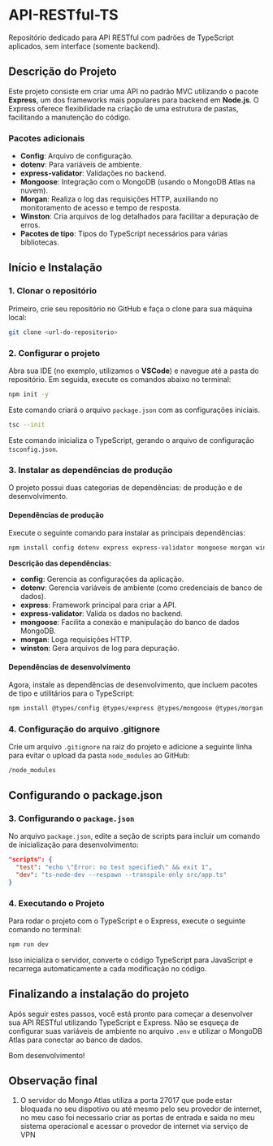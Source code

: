 # API-RESTful-TS

Repositório dedicado para API RESTful com padrões de TypeScript aplicados, sem interface (somente backend).

## Descrição do Projeto

Este projeto consiste em criar uma API no padrão MVC utilizando o pacote **Express**, um dos frameworks mais populares para backend em **Node.js**. O Express oferece flexibilidade na criação de uma estrutura de pastas, facilitando a manutenção do código.

### Pacotes adicionais

- **Config**: Arquivo de configuração.
- **dotenv**: Para variáveis de ambiente.
- **express-validator**: Validações no backend.
- **Mongoose**: Integração com o MongoDB (usando o MongoDB Atlas na nuvem).
- **Morgan**: Realiza o log das requisições HTTP, auxiliando no monitoramento de acesso e tempo de resposta.
- **Winston**: Cria arquivos de log detalhados para facilitar a depuração de erros.
- **Pacotes de tipo**: Tipos do TypeScript necessários para várias bibliotecas.

## Início e Instalação

### 1. Clonar o repositório

Primeiro, crie seu repositório no GitHub e faça o clone para sua máquina local:

```bash
git clone <url-do-repositorio>
```

### 2. Configurar o projeto

Abra sua IDE (no exemplo, utilizamos o **VSCode**) e navegue até a pasta do repositório. Em seguida, execute os comandos abaixo no terminal:

```bash
npm init -y
```

Este comando criará o arquivo `package.json` com as configurações iniciais.

```bash
tsc --init
```

Este comando inicializa o TypeScript, gerando o arquivo de configuração `tsconfig.json`.

### 3. Instalar as dependências de produção

O projeto possui duas categorias de dependências: de produção e de desenvolvimento.

#### Dependências de produção

Execute o seguinte comando para instalar as principais dependências:

```bash
npm install config dotenv express express-validator mongoose morgan winston
```

**Descrição das dependências:**

- **config**: Gerencia as configurações da aplicação.
- **dotenv**: Gerencia variáveis de ambiente (como credenciais de banco de dados).
- **express**: Framework principal para criar a API.
- **express-validator**: Valida os dados no backend.
- **mongoose**: Facilita a conexão e manipulação do banco de dados MongoDB.
- **morgan**: Loga requisições HTTP.
- **winston**: Gera arquivos de log para depuração.

#### Dependências de desenvolvimento

Agora, instale as dependências de desenvolvimento, que incluem pacotes de tipo e utilitários para o TypeScript:

```bash
npm install @types/config @types/express @types/mongoose @types/morgan @types/node ts-node-dev typescript --save-dev
```

### 4. Configuração do arquivo .gitignore

Crie um arquivo `.gitignore` na raiz do projeto e adicione a seguinte linha para evitar o upload da pasta `node_modules` ao GitHub:

```
/node_modules

```

## Configurando o package.json

### 3. Configurando o `package.json`

No arquivo `package.json`, edite a seção de scripts para incluir um comando de inicialização para desenvolvimento:

```json
"scripts": {
  "test": "echo \"Error: no test specified\" && exit 1",
  "dev": "ts-node-dev --respawn --transpile-only src/app.ts"
}
```

### 4. Executando o Projeto

Para rodar o projeto com o TypeScript e o Express, execute o seguinte comando no terminal:

```bash
npm run dev
```

Isso inicializa o servidor, converte o código TypeScript para JavaScript e recarrega automaticamente a cada modificação no código.

## Finalizando a instalação do projeto

Após seguir estes passos, você está pronto para começar a desenvolver sua API RESTful utilizando TypeScript e Express. Não se esqueça de configurar suas variáveis de ambiente no arquivo `.env` e utilizar o MongoDB Atlas para conectar ao banco de dados.

Bom desenvolvimento!

## Observação final

1. O servidor do Mongo Atlas utiliza a porta 27017 que pode estar bloquada no seu dispotivo ou até mesmo pelo seu provedor de internet, no meu caso foi necessario criar as portas de entrada e saida no meu sistema operacional e acessar o provedor de internet via serviço de VPN
